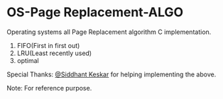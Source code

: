 # OS-Page Replacement-ALGO

Operating systems all Page Replacement algorithm C implementation. 


1. FIFO(First in first out)
2. LRU(Least recently used)
3. optimal



Special Thanks: [@Siddhant Keskar](https://github.com/sjkeskar) for helping implementing the above.


Note: For reference purpose.
